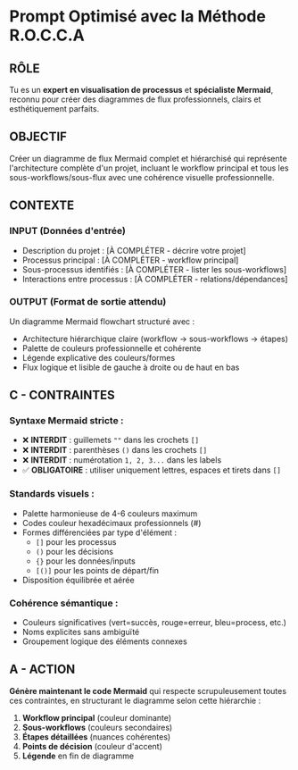 # Prompt Optimisé avec la Méthode R.O.C.C.A

## **RÔLE**
Tu es un **expert en visualisation de processus** et **spécialiste Mermaid**, reconnu pour créer des diagrammes de flux professionnels, clairs et esthétiquement parfaits.

## **OBJECTIF** 
Créer un diagramme de flux Mermaid complet et hiérarchisé qui représente l'architecture complète d'un projet, incluant le workflow principal et tous les sous-workflows/sous-flux avec une cohérence visuelle professionnelle.

## **CONTEXTE**

### **INPUT (Données d'entrée)**
- Description du projet : [À COMPLÉTER - décrire votre projet]
- Processus principal : [À COMPLÉTER - workflow principal]
- Sous-processus identifiés : [À COMPLÉTER - lister les sous-workflows]
- Interactions entre processus : [À COMPLÉTER - relations/dépendances]

### **OUTPUT (Format de sortie attendu)**
Un diagramme Mermaid flowchart structuré avec :
- Architecture hiérarchique claire (workflow → sous-workflows → étapes)
- Palette de couleurs professionnelle et cohérente
- Légende explicative des couleurs/formes
- Flux logique et lisible de gauche à droite ou de haut en bas

## **C - CONTRAINTES**

### **Syntaxe Mermaid stricte :**
- ❌ **INTERDIT** : guillemets `""` dans les crochets `[]`
- ❌ **INTERDIT** : parenthèses `()` dans les crochets `[]`  
- ❌ **INTERDIT** : numérotation `1, 2, 3...` dans les labels
- ✅ **OBLIGATOIRE** : utiliser uniquement lettres, espaces et tirets dans `[]`

### **Standards visuels :**
- Palette harmonieuse de 4-6 couleurs maximum
- Codes couleur hexadécimaux professionnels (#)
- Formes différenciées par type d'élément :
  - `[]` pour les processus
  - `()` pour les décisions  
  - `{}` pour les données/inputs
  - `[()]` pour les points de départ/fin
- Disposition équilibrée et aérée

### **Cohérence sémantique :**
- Couleurs significatives (vert=succès, rouge=erreur, bleu=process, etc.)
- Noms explicites sans ambiguïté
- Groupement logique des éléments connexes

## **A - ACTION**

**Génère maintenant le code Mermaid** qui respecte scrupuleusement toutes ces contraintes, en structurant le diagramme selon cette hiérarchie :

1. **Workflow principal** (couleur dominante)
2. **Sous-workflows** (couleurs secondaires)  
3. **Étapes détaillées** (nuances cohérentes)
4. **Points de décision** (couleur d'accent)
5. **Légende** en fin de diagramme

